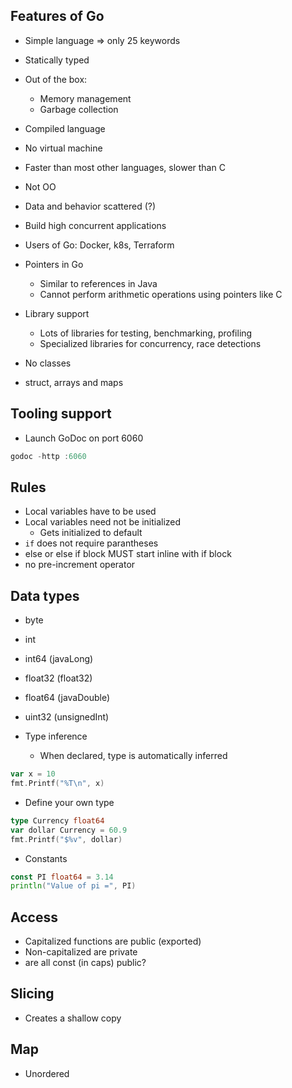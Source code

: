 ## Features of Go
* Simple language => only 25 keywords
* Statically typed
* Out of the box:
  * Memory management
  * Garbage collection
* Compiled language
* No virtual machine
* Faster than most other languages, slower than C
* Not OO
* Data and behavior scattered (?)
* Build high concurrent applications
* Users of Go: Docker, k8s, Terraform


* Pointers in Go
  * Similar to references in Java
  * Cannot perform arithmetic operations using pointers like C


* Library support
  * Lots of libraries for testing, benchmarking, profiling
  * Specialized libraries for concurrency, race detections


* No classes
* struct, arrays and maps


## Tooling support
* Launch GoDoc on port 6060
```go
godoc -http :6060
```


## Rules
* Local variables have to be used
* Local variables need not be initialized
  * Gets initialized to default
* `if` does not require parantheses
* else or else if block MUST start inline with if block
* no pre-increment operator


## Data types
* byte
* int
* int64 (javaLong)
* float32 (float32)
* float64 (javaDouble)
* uint32 (unsignedInt)


* Type inference
  * When declared, type is automatically inferred
```go
var x = 10
fmt.Printf("%T\n", x)
```

* Define your own type
```go
type Currency float64
var dollar Currency = 60.9
fmt.Printf("$%v", dollar)
```

* Constants
```go
const PI float64 = 3.14
println("Value of pi =", PI)
```


## Access
* Capitalized functions are public (exported)
* Non-capitalized are private
* are all const (in caps) public?


## Slicing
* Creates a shallow copy


## Map
* Unordered
